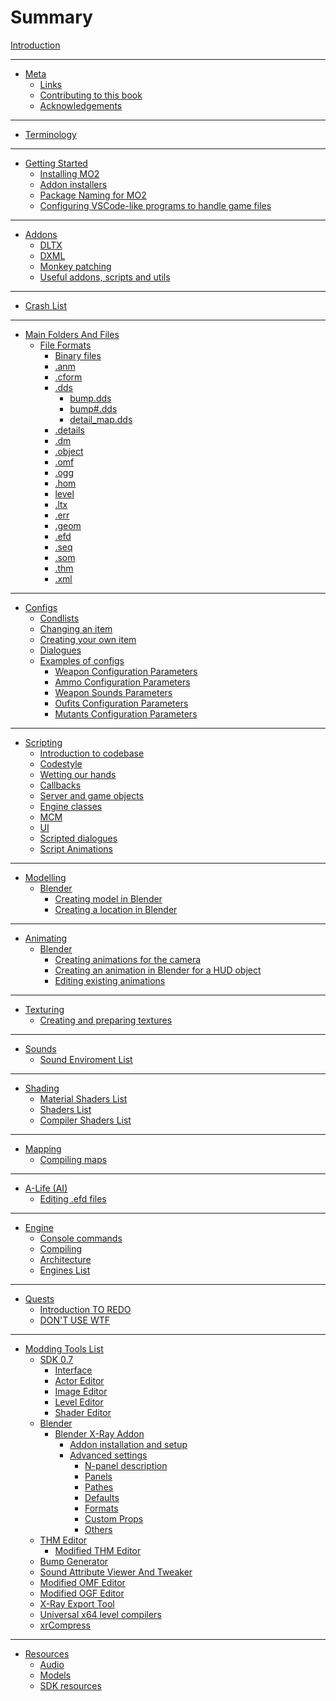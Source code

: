 # Summary

[Introduction](README.md)

___

- [Meta](meta/README.md)
  - [Links](meta/links.md)
  - [Contributing to this book](meta/contributing/README.md)
  - [Acknowledgements](meta/acknowledgements.md)

___

- [Terminology](terminology/terminology.md)

___

- [Getting Started](getting-started/README.md)
  - [Installing MO2](getting-started/installing-mo2.md)
  - [Addon installers](getting-started/addon-installers.md)
  - [Package Naming for MO2](getting-started/package-naming.md)
  - [Configuring VSCode-like programs to handle game files](getting-started/vs-code-game-files-setup.md)

___

- [Addons]()
  - [DLTX](addons/dltx.md)
  - [DXML](addons/dxml.md)
  - [Monkey patching](addons/monkey-patching.md)
  - [Useful addons, scripts and utils](addons/useful-addons-scripts-utils.md)

___

- [Crash List](crashes/crashes-list.md)

___

- [Main Folders And Files](main-folders-and-files/README.md)
  - [File Formats](main-folders-and-files/file-formats/README.md)
    - [Binary files](main-folders-and-files/file-formats/binary-files.md)
    - [.anm](main-folders-and-files/file-formats/anm.md)
    - [.cform](main-folders-and-files/file-formats/cform.md)
    - [.dds](main-folders-and-files/file-formats/dds.md)
      - [bump.dds](main-folders-and-files/file-formats/bump.md)
      - [bump#.dds](main-folders-and-files/file-formats/bump_hash.md)
      - [detail_map.dds](main-folders-and-files/file-formats/detail-map.md)
    - [.details](main-folders-and-files/file-formats/detals.md)
    - [.dm](main-folders-and-files/file-formats/dm.md)
    - [.object](main-folders-and-files/file-formats/object.md)
    - [.omf](main-folders-and-files/file-formats/omf.md)
    - [.ogg](main-folders-and-files/file-formats/ogg.md)
    - [.hom](main-folders-and-files/file-formats/hom.md)
    - [level](main-folders-and-files/file-formats/level.md)
    - [.ltx](main-folders-and-files/file-formats/ltx.md)
    - [.err](main-folders-and-files/file-formats/err.md)
    - [.geom](main-folders-and-files/file-formats/geom.md)
    - [.efd](main-folders-and-files/file-formats/efd.md)
    - [.seq](main-folders-and-files/file-formats/seq.md)
    - [.som](main-folders-and-files/file-formats/som.md)
    - [.thm](main-folders-and-files/file-formats/thm.md)
    - [.xml](main-folders-and-files/file-formats/xml.md)

___

- [Configs]()
  - [Condlists](configs/condlists.md)
  - [Changing an item]()
  - [Creating your own item]()
  - [Dialogues]()
  - [Examples of configs]()
    - [Weapon Configuration Parameters](configs/items/weapons/w_(weapon).ltx.md)
    - [Ammo Configuration Parameters](configs/items/weapons/weapon_ammo.ltx.md)
    - [Weapon Sounds Parameters](configs/items/weapons/weapon_sounds.ltx.md)
    - [Oufits Configuration Parameters](configs/items/outfits/o_(outfit).ltx.md)
    - [Mutants Configuration Parameters](configs/creatures/m_(mutant).ltx.md)

___

- [Scripting](scripting/README.md)
  - [Introduction to codebase](scripting/codebase_introduction.md)
  - [Codestyle](scripting/codestyle.md)
  - [Wetting our hands](scripting/wetting_hands.md)
  - [Callbacks](scripting/callbacks.md)
  - [Server and game objects](scripting/server_and_game_objects.md)
  - [Engine classes]()
  - [MCM](scripting/mcm.md)
  - [UI]()
  - [Scripted dialogues]()
  - [Script Animations](scripting/script_animations.md)

___

- [Modelling]()
  - [Blender](blender/README.md)
    - [Creating model in Blender](blender/creating-model-in-blender.md)
    - [Creating a location in Blender](blender/creating-a-location-in-blender.md)

___

- [Animating]()
  - [Blender](blender/README.md)
    - [Creating animations for the camera](blender/creating-camera-animations.md)
    - [Creating an animation in Blender for a HUD object]()
    - [Editing existing animations](blender/editing-existing-animations.md)

___

- [Texturing](texturing/README.md)
  - [Creating and preparing textures](texturing/сreating-and-preparing-textures.md)

___

- [Sounds]()
  - [Sound Enviroment List](sound/sound-environments-list.md)

___

- [Shading](shaders/README.md)
  - [Material Shaders List](shaders/shaders-list/materials-list.md)
  - [Shaders List](shaders/shaders-list/shaders-list.md)
  - [Compiler Shaders List](shaders/shaders-list/compiler-shaders-list.md)

___

- [Mapping](mapping/README.md)
  - [Compiling maps](mapping/compiling-maps.md)

___

- [A-Life (AI)](ai/README.md)
  - [Editing .efd files]()

___

- [Engine](engine/README.md)
  - [Console commands](engine/console-commands.md)
  - [Compiling](engine/compiling.md)
  - [Architecture]()
  - [Engines List](engine/engines-list.md)

___

- [Quests](quests/README.md)
  - [Introduction TO REDO](quests/introduction.md)
  - [DON'T USE WTF]()

___

- [Modding Tools List](modding-tools/modding-tools.md)
  - [SDK 0.7](sdk/README.md)
    - [Interface](sdk/interface.md)
    - [Actor Editor](sdk/actor-editor.md)
    - [Image Editor](sdk/image-editor.md)
    - [Level Editor](sdk/level-editor.md)
    - [Shader Editor](sdk/shader-editor.md)
  - [Blender](blender/README.md)
    - [Blender X-Ray Addon](blender/blender-x-ray-addon-summary.md)
      - [Addon installation and setup](blender/addon-installation-and-setup.md)
      - [Advanced settings](blender/addon-settings-options/README.md)
        - [N-panel description](blender/addon-settings-options/n-panel-description.md)
        - [Panels](blender/addon-settings-options/varius-properties.md)
        - [Pathes](blender/addon-settings-options/pathes.md)
        - [Defaults](blender/addon-settings-options/defaults.md)
        - [Formats](blender/addon-settings-options/formats.md)
        - [Custom Props](blender/addon-settings-options/custom-props.md)
        - [Others](blender/addon-settings-options/others.md)
  - [THM Editor](modding-tools/thm-editor-by-i-love-kfc.md)
    - [Modified THM Editor](modding-tools/thm-editor-by-valerok.md)
  - [Bump Generator](modding-tools/bump-generator.md)
  - [Sound Attribute Viewer And Tweaker](modding-tools/savandt.md)
  - [Modified OMF Editor](modding-tools/omf-editor-by-valerok.md)
  - [Modified OGF Editor](modding-tools/ogf-editor-by-valerok.md)
  - [X-Ray Export Tool](modding-tools/xray-export-tool.md)
  - [Universal x64 level compilers](modding-tools/universal-x64-level-compilers.md)
  - [xrCompress](modding-tools/xrcompress-by-i-love-kfc.md)

___

- [Resources](resources/README.md)
  - [Audio](resources/audio.md)
  - [Models](resources/models-objects-locations.md)
  - [SDK resources](resources/sdk-resources.md)
